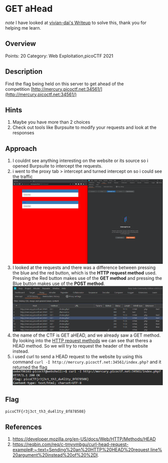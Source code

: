 # GET aHead
*note* I have looked at [vivian-dai's Writeup](https://github.com/vivian-dai/PicoCTF2021-Writeup/blob/main/Web%20Exploitation/Get%20aHead/Get%20aHead.md) to solve this, thank you for helping me learn.
## Overview

Points: 20
Category: Web Exploitation,picoCTF 2021

## Description

Find the flag being held on this server to get ahead of the competition [http://mercury.picoctf.net:34561/](http://mercury.picoctf.net:34561/)

## Hints

1. Maybe you have more than 2 choices
2. Check out tools like Burpsuite to modify your requests and look at the responses

## Approach

1. I couldnt see anything interesting on the website or its source so i opened Burpsuite to intercept the requests.
2. i went to the proxy tab > intercept and turned intercept on so i could see the traffic ![Pasted image 20230322161210.png](https://github.com/0x6E796161/CTF-Writeups/blob/main/PicoCTF/Web%20Exploitation/GET%20aHEAD/Pasted%20image%2020230322161210.png)
3. I looked at the requests and there was a difference between pressing the blue and the red button, which is the **HTTP request method** used. 
   Pressing the Red button makes use of the **GET method** and pressing the Blue button makes use of the **POST method**.
   ![Pasted image 20230322161212.png](https://github.com/0x6E796161/CTF-Writeups/blob/main/PicoCTF/Web%20Exploitation/GET%20aHEAD/Pasted%20image%2020230322163802.png)
1. the name of the CTF is GET aHEAD, and we already saw a GET method. By looking into the [HTTP request methods](https://developer.mozilla.org/en-US/docs/Web/HTTP/Methods) we can see that theres a HEAD method. So we will try to request the header of the website instead.
2. i used curl to send a HEAD request to the website by using this command 
	``curl -I http://mercury.picoctf.net:34561/index.php?``
and it returned the flag <br>
![Pasted image 20230322161212.png](https://github.com/0x6E796161/CTF-Writeups/blob/main/PicoCTF/Web%20Exploitation/GET%20aHEAD/Pasted%20image%2020230322163301.png)


## Flag

```
picoCTF{r3j3ct_th3_du4l1ty_8f878508}
```

## References

1. https://developer.mozilla.org/en-US/docs/Web/HTTP/Methods/HEAD
2. https://reqbin.com/req/c-tmyvmbgu/curl-head-request-example#:~:text=Sending%20an%20HTTP%20HEAD%20request,line%20argument%20instead%20of%20%2DI.

